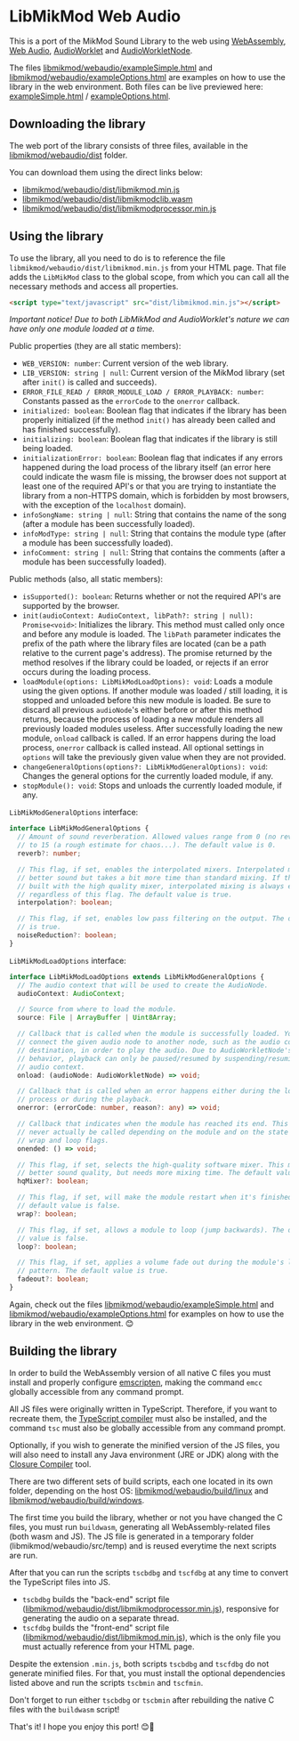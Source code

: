 LibMikMod Web Audio
===================

This is a port of the MikMod Sound Library to the web using [WebAssembly](https://developer.mozilla.org/en-US/docs/WebAssembly), [Web Audio](https://developer.mozilla.org/en-US/docs/Web/API/Web_Audio_API), [AudioWorklet](https://developer.mozilla.org/en-US/docs/Web/API/AudioWorklet) and [AudioWorkletNode](https://developer.mozilla.org/en-US/docs/Web/API/AudioWorkletNode).

The files [libmikmod/webaudio/exampleSimple.html](https://github.com/carlosrafaelgn/mikmod/blob/master/libmikmod/webaudio/exampleSimple.html) and [libmikmod/webaudio/exampleOptions.html](https://github.com/carlosrafaelgn/mikmod/blob/master/libmikmod/webaudio/exampleOptions.html) are examples on how to use the library in the web environment. Both files can be live previewed here: [exampleSimple.html](https://fplay.com.br/examples/exampleSimple.html) / [exampleOptions.html](https://fplay.com.br/examples/exampleOptions.html).

Downloading the library
-----------------------

The web port of the library consists of three files, available in the [libmikmod/webaudio/dist](https://github.com/carlosrafaelgn/mikmod/tree/master/libmikmod/webaudio/dist) folder.

You can download them using the direct links below:

- [libmikmod/webaudio/dist/libmikmod.min.js](https://github.com/carlosrafaelgn/mikmod/raw/master/libmikmod/webaudio/dist/libmikmod.min.js)
- [libmikmod/webaudio/dist/libmikmodclib.wasm](https://github.com/carlosrafaelgn/mikmod/raw/master/libmikmod/webaudio/dist/libmikmodclib.wasm)
- [libmikmod/webaudio/dist/libmikmodprocessor.min.js](https://github.com/carlosrafaelgn/mikmod/raw/master/libmikmod/webaudio/dist/libmikmodprocessor.min.js)

Using the library
-----------------

To use the library, all you need to do is to reference the file `libmikmod/webaudio/dist/libmikmod.min.js` from your HTML page. That file adds the `LibMikMod` class to the global scope, from which you can call all the necessary methods and access all properties.

``` html
<script type="text/javascript" src="dist/libmikmod.min.js"></script>
```

*Important notice! Due to both LibMikMod and AudioWorklet's nature we can have only one module loaded at a time.*

Public properties (they are all static members):

- `WEB_VERSION: number`: Current version of the web library.
- `LIB_VERSION: string | null`: Current version of the MikMod library (set after `init()` is called and succeeds).
- `ERROR_FILE_READ / ERROR_MODULE_LOAD / ERROR_PLAYBACK: number`: Constants passed as the `errorCode` to the `onerror` callback.
- `initialized: boolean`: Boolean flag that indicates if the library has been properly initialized (if the method `init()` has already been called and has finished successfully).
- `initializing: boolean`: Boolean flag that indicates if the library is still being loaded.
- `initializationError: boolean`: Boolean flag that indicates if any errors happened during the load process of the library itself (an error here could indicate the wasm file is missing, the browser does not support at least one of the required API's or that you are trying to instantiate the library from a non-HTTPS domain, which is forbidden by most browsers, with the exception of the `localhost` domain).
- `infoSongName: string | null`: String that contains the name of the song (after a module has been successfully loaded).
- `infoModType: string | null`: String that contains the module type (after a module has been successfully loaded).
- `infoComment: string | null`: String that contains the comments (after a module has been successfully loaded).

Public methods (also, all static members):

- `isSupported(): boolean`: Returns whether or not the required API's are supported by the browser.
- `init(audioContext: AudioContext, libPath?: string | null): Promise<void>`: Initializes the library. This method must called only once and before any module is loaded. The `libPath` parameter indicates the prefix of the path where the library files are located (can be a path relative to the current page's address). The promise returned by the method resolves if the library could be loaded, or rejects if an error occurs during the loading process.
- `loadModule(options: LibMikModLoadOptions): void`: Loads a module using the given options. If another module was loaded / still loading, it is stopped and unloaded before this new module is loaded. Be sure to discard all previous `audioNode`'s either before or after this method returns, because the process of loading a new module renders all previously loaded modules useless. After successfully loading the new module, `onload` callback is called. If an error happens during the load process, `onerror` callback is called instead. All optional settings in `options` will take the previously given value when they are not provided.
- `changeGeneralOptions(options?: LibMikModGeneralOptions): void`: Changes the general options for the currently loaded module, if any.
- `stopModule(): void`: Stops and unloads the currently loaded module, if any.

`LibMikModGeneralOptions` interface:

``` ts
interface LibMikModGeneralOptions {
  // Amount of sound reverberation. Allowed values range from 0 (no reverberation)
  // to 15 (a rough estimate for chaos...). The default value is 0.
  reverb?: number;

  // This flag, if set, enables the interpolated mixers. Interpolated mixing gives
  // better sound but takes a bit more time than standard mixing. If the library is
  // built with the high quality mixer, interpolated mixing is always enabled,
  // regardless of this flag. The default value is true.
  interpolation?: boolean;

  // This flag, if set, enables low pass filtering on the output. The default value
  // is true.
  noiseReduction?: boolean;
}
```

`LibMikModLoadOptions` interface:

``` ts
interface LibMikModLoadOptions extends LibMikModGeneralOptions {
  // The audio context that will be used to create the AudioNode.
  audioContext: AudioContext;

  // Source from where to load the module.
  source: File | ArrayBuffer | Uint8Array;

  // Callback that is called when the module is successfully loaded. You must
  // connect the given audio node to another node, such as the audio context's
  // destination, in order to play the audio. Due to AudioWorkletNode's current
  // behavior, playback can only be paused/resumed by suspending/resuming the
  // audio context.
  onload: (audioNode: AudioWorkletNode) => void;

  // Callback that is called when an error happens either during the loading
  // process or during the playback.
  onerror: (errorCode: number, reason?: any) => void;

  // Callback that indicates when the module has reached its end. This could
  // never actually be called depending on the module and on the state of the
  // wrap and loop flags.
  onended: () => void;

  // This flag, if set, selects the high-quality software mixer. This mode yields
  // better sound quality, but needs more mixing time. The default value is true.
  hqMixer?: boolean;

  // This flag, if set, will make the module restart when it's finished. The
  // default value is false.
  wrap?: boolean;

  // This flag, if set, allows a module to loop (jump backwards). The default
  // value is false.
  loop?: boolean;

  // This flag, if set, applies a volume fade out during the module's last
  // pattern. The default value is true.
  fadeout?: boolean;
}
```

Again, check out the files [libmikmod/webaudio/exampleSimple.html](https://github.com/carlosrafaelgn/mikmod/blob/master/libmikmod/webaudio/exampleSimple.html) and [libmikmod/webaudio/exampleOptions.html](https://github.com/carlosrafaelgn/mikmod/blob/master/libmikmod/webaudio/exampleOptions.html) for examples on how to use the library in the web environment. 😊

Building the library
--------------------

In order to build the WebAssembly version of all native C files you must install and properly configure [emscripten](https://emscripten.org), making the command `emcc` globally accessible from any command prompt.

All JS files were originally written in TypeScript. Therefore, if you want to recreate them, the [TypeScript compiler](https://www.npmjs.com/package/typescript) must also be installed, and the command `tsc` must also be globally accessible from any command prompt.

Optionally, if you wish to generate the minified version of the JS files, you will also need to install any Java environment (JRE or JDK) along with the [Closure Compiler](https://developers.google.com/closure/compiler) tool.

There are two different sets of build scripts, each one located in its own folder, depending on the host OS: [libmikmod/webaudio/build/linux](https://github.com/carlosrafaelgn/mikmod/tree/master/libmikmod/webaudio/build/linux) and [libmikmod/webaudio/build/windows](https://github.com/carlosrafaelgn/mikmod/tree/master/libmikmod/webaudio/build/windows).

The first time you build the library, whether or not you have changed the C files, you must run `buildwasm`, generating all WebAssembly-related files (both wasm and JS). The JS file is generated in a temporary folder (libmikmod/webaudio/src/temp) and is reused everytime the next scripts are run.

After that you can run the scripts `tscbdbg` and `tscfdbg` at any time to convert the TypeScript files into JS.

- `tscbdbg` builds the "back-end" script file ([libmikmod/webaudio/dist/libmikmodprocessor.min.js](https://github.com/carlosrafaelgn/mikmod/blob/master/libmikmod/webaudio/dist/libmikmodprocessor.min.js)), responsive for generating the audio on a separate thread.
- `tscfdbg` builds the "front-end" script file ([libmikmod/webaudio/dist/libmikmod.min.js](https://github.com/carlosrafaelgn/mikmod/blob/master/libmikmod/webaudio/dist/libmikmod.min.js)), which is the only file you must actually reference from your HTML page.

Despite the extension `.min.js`, both scripts `tscbdbg` and `tscfdbg` do not generate minified files. For that, you must install the optional dependencies listed above and run the scripts `tscbmin` and `tscfmin`.

Don't forget to run either `tscbdbg` or `tscbmin` after rebuilding the native C files with the `buildwasm` script!

That's it! I hope you enjoy this port! 😊🙏

